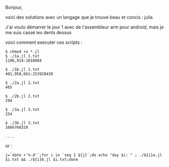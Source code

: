 Bonjour,

voici des solutions avec un langage que je trouve beau et concis : julia

J'ai voulu démarrer le jour 1 avec de l'assembleur arm pour android, mais je me suis cassé les dents dessus

voici comment executer ces scripts :

```Shell Session
$ chmod +x *.jl
$ ./1a.jl 1.txt 
1106,914:1010884

$ ./1b.jl 1.txt 
401,958,661:253928438

$ ./2a.jl 2.txt 
465

$ ./2b.jl 2.txt 
294

$ ./3a.jl 3.txt
254

$ ./3b.jl 3.txt
1666768320

....
```
or :
```
j=`date +'%-d'`;for i in `seq 1 ${j}`;do echo "day $i: " ; ./${i}a.jl $i.txt && ./${i}b.jl $i.txt;done
```
